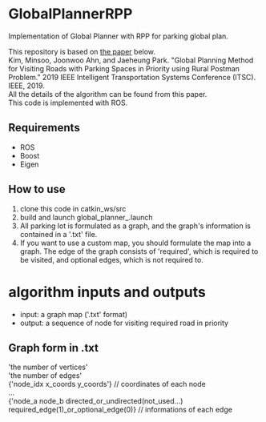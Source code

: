 # GlobalPlannerRPP
Implementation of Global Planner with RPP for parking global plan.  

This repository is based on [the paper](https://ieeexplore.ieee.org/abstract/document/8917318) below.  
Kim, Minsoo, Joonwoo Ahn, and Jaeheung Park. "Global Planning Method for Visiting Roads with Parking Spaces in Priority using Rural Postman Problem." 2019 IEEE Intelligent Transportation Systems Conference (ITSC). IEEE, 2019.  
All the details of the algorithm can be found from this paper.  
This code is implemented with ROS.  

## Requirements
* ROS
* Boost
* Eigen

## How to use
1) clone this code in catkin_ws/src
2) build and launch global_planner_.launch
3) All parking lot is formulated as a graph, and the graph's information is contained in a '.txt' file.  
4) If you want to use a custom map, you should formulate the map into a graph. The edge of the graph consists of 'required', which is required to be visited, and optional edges, which is not required to.    

# algorithm inputs and outputs  
* input: a graph map ('.txt' format)  
* output: a sequence of node for visiting required road in priority  

## Graph form in .txt
'the number of vertices'  
'the number of edges'  
{'node_idx x_coords y_coords'} // coordinates of each node  
...  
{'node_a node_b directed_or_undirected(not_used...) required_edge(1)_or_optional_edge(0)} // informations of each edge  



